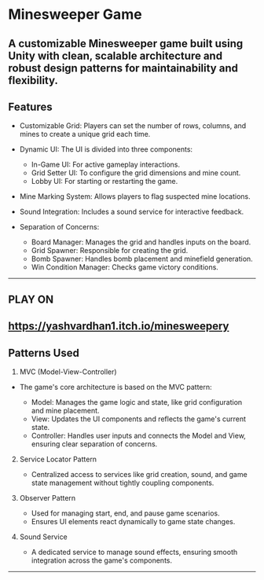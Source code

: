 # Minesweeper Game
A customizable Minesweeper game built using Unity with clean, scalable architecture and robust design patterns for maintainability and flexibility.
---

## Features
- Customizable Grid: Players can set the number of rows, columns, and mines to create a unique grid each time.
- Dynamic UI: The UI is divided into three components:
    - In-Game UI: For active gameplay interactions.
    - Grid Setter UI: To configure the grid dimensions and mine count.
    - Lobby UI: For starting or restarting the game.

- Mine Marking System: Allows players to flag suspected mine locations.
- Sound Integration: Includes a sound service for interactive feedback.
- Separation of Concerns:

    - Board Manager: Manages the grid and handles inputs on the board.
    - Grid Spawner: Responsible for creating the grid.
    - Bomb Spawner: Handles bomb placement and minefield generation.
    - Win Condition Manager: Checks game victory conditions.
---
## PLAY ON
  https://yashvardhan1.itch.io/minesweepery
---
## Patterns Used
1. MVC (Model-View-Controller)

- The game's core architecture is based on the MVC pattern:

    - Model: Manages the game logic and state, like grid configuration and mine placement.
    - View: Updates the UI components and reflects the game's current state.
    - Controller: Handles user inputs and connects the Model and View, ensuring clear separation of concerns.

2. Service Locator Pattern

    - Centralized access to services like grid creation, sound, and game state management without tightly coupling components.

3. Observer Pattern

    - Used for managing start, end, and pause game scenarios.
    - Ensures UI elements react dynamically to game state changes.

4. Sound Service

    - A dedicated service to manage sound effects, ensuring smooth integration across the game's components.
---
